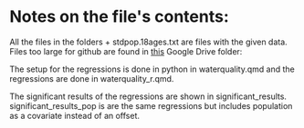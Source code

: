 # Notes on the file's contents:

All the files in the folders + stdpop.18ages.txt are files with the given data. Files too large for github are found in [this](https://drive.google.com/drive/folders/1CFRAB6wdipsDzCsJT3llI_BiKUcJ36by?usp=sharing) Google Drive folder: 

The setup for the regressions is done in python in waterquality.qmd and the regressions are done in waterquality_r.qmd. 

The significant results of the regressions are shown in significant_results. significant_results_pop is are the same regressions but includes population as a covariate instead of an offset.
